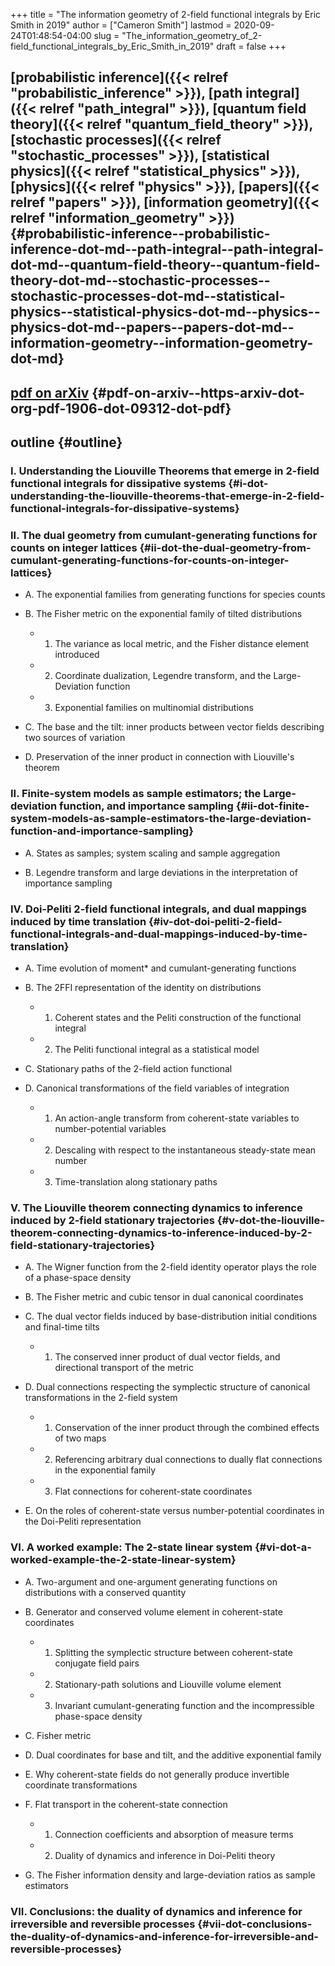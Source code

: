 +++
title = "The information geometry of 2-field functional integrals by Eric Smith in 2019"
author = ["Cameron Smith"]
lastmod = 2020-09-24T01:48:54-04:00
slug = "The_information_geometry_of_2-field_functional_integrals_by_Eric_Smith_in_2019"
draft = false
+++

## [probabilistic inference]({{< relref "probabilistic_inference" >}}), [path integral]({{< relref "path_integral" >}}), [quantum field theory]({{< relref "quantum_field_theory" >}}), [stochastic processes]({{< relref "stochastic_processes" >}}), [statistical physics]({{< relref "statistical_physics" >}}), [physics]({{< relref "physics" >}}), [papers]({{< relref "papers" >}}), [information geometry]({{< relref "information_geometry" >}}) {#probabilistic-inference--probabilistic-inference-dot-md--path-integral--path-integral-dot-md--quantum-field-theory--quantum-field-theory-dot-md--stochastic-processes--stochastic-processes-dot-md--statistical-physics--statistical-physics-dot-md--physics--physics-dot-md--papers--papers-dot-md--information-geometry--information-geometry-dot-md}


## [pdf on arXiv](<https://arxiv.org/pdf/1906.09312.pdf>) {#pdf-on-arxiv--https-arxiv-dot-org-pdf-1906-dot-09312-dot-pdf}


## outline {#outline}


### I. Understanding the Liouville Theorems that emerge in 2-field functional integrals for dissipative systems {#i-dot-understanding-the-liouville-theorems-that-emerge-in-2-field-functional-integrals-for-dissipative-systems}


### II. The dual geometry from cumulant-generating functions for counts on integer lattices {#ii-dot-the-dual-geometry-from-cumulant-generating-functions-for-counts-on-integer-lattices}

<!--list-separator-->

-  A. The exponential families from generating functions for species counts

<!--list-separator-->

-  B. The Fisher metric on the exponential family of tilted distributions

    <!--list-separator-->

    -  1. The variance as local metric, and the Fisher distance element introduced

    <!--list-separator-->

    -  2. Coordinate dualization, Legendre transform, and the Large-Deviation function

    <!--list-separator-->

    -  3. Exponential families on multinomial distributions

<!--list-separator-->

-  C. The base and the tilt: inner products between vector fields describing two sources of variation

<!--list-separator-->

-  D. Preservation of the inner product in connection with Liouville's theorem


### II. Finite-system models as sample estimators; the Large-deviation function, and importance sampling {#ii-dot-finite-system-models-as-sample-estimators-the-large-deviation-function-and-importance-sampling}

<!--list-separator-->

-  A. States as samples; system scaling and sample aggregation

<!--list-separator-->

-  B. Legendre transform and large deviations in the interpretation of importance sampling


### IV. Doi-Peliti 2-field functional integrals, and dual mappings induced by time translation {#iv-dot-doi-peliti-2-field-functional-integrals-and-dual-mappings-induced-by-time-translation}

<!--list-separator-->

-  A. Time evolution of moment\* and cumulant-generating functions

<!--list-separator-->

-  B. The 2FFI representation of the identity on distributions

    <!--list-separator-->

    -  1. Coherent states and the Peliti construction of the functional integral

    <!--list-separator-->

    -  2. The Peliti functional integral as a statistical model

<!--list-separator-->

-  C. Stationary paths of the 2-field action functional

<!--list-separator-->

-  D. Canonical transformations of the field variables of integration

    <!--list-separator-->

    -  1. An action-angle transform from coherent-state variables to number-potential variables

    <!--list-separator-->

    -  2. Descaling with respect to the instantaneous steady-state mean number

    <!--list-separator-->

    -  3. Time-translation along stationary paths


### V. The Liouville theorem connecting dynamics to inference induced by 2-field stationary trajectories {#v-dot-the-liouville-theorem-connecting-dynamics-to-inference-induced-by-2-field-stationary-trajectories}

<!--list-separator-->

-  A. The Wigner function from the 2-field identity operator plays the role of a phase-space density

<!--list-separator-->

-  B. The Fisher metric and cubic tensor in dual canonical coordinates

<!--list-separator-->

-  C. The dual vector fields induced by base-distribution initial conditions and final-time tilts

    <!--list-separator-->

    -  1. The conserved inner product of dual vector fields, and directional transport of the metric

<!--list-separator-->

-  D. Dual connections respecting the symplectic structure of canonical transformations in the 2-field system

    <!--list-separator-->

    -  1. Conservation of the inner product through the combined effects of two maps

    <!--list-separator-->

    -  2. Referencing arbitrary dual connections to dually flat connections in the exponential family

    <!--list-separator-->

    -  3. Flat connections for coherent-state coordinates

<!--list-separator-->

-  E. On the roles of coherent-state versus number-potential coordinates in the Doi-Peliti representation


### VI. A worked example: The 2-state linear system {#vi-dot-a-worked-example-the-2-state-linear-system}

<!--list-separator-->

-  A. Two-argument and one-argument generating functions on distributions with a conserved quantity

<!--list-separator-->

-  B. Generator and conserved volume element in coherent-state coordinates

    <!--list-separator-->

    -  1. Splitting the symplectic structure between coherent-state conjugate field pairs

    <!--list-separator-->

    -  2. Stationary-path solutions and Liouville volume element

    <!--list-separator-->

    -  3. Invariant cumulant-generating function and the incompressible phase-space density

<!--list-separator-->

-  C. Fisher metric

<!--list-separator-->

-  D. Dual coordinates for base and tilt, and the additive exponential family

<!--list-separator-->

-  E. Why coherent-state fields do not generally produce invertible coordinate transformations

<!--list-separator-->

-  F. Flat transport in the coherent-state connection

    <!--list-separator-->

    -  1. Connection coefficients and absorption of measure terms

    <!--list-separator-->

    -  2. Duality of dynamics and inference in Doi-Peliti theory

<!--list-separator-->

-  G. The Fisher information density and large-deviation ratios as sample estimators


### VII. Conclusions: the duality of dynamics and inference for irreversible and reversible processes {#vii-dot-conclusions-the-duality-of-dynamics-and-inference-for-irreversible-and-reversible-processes}
